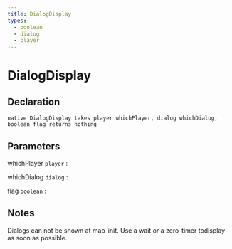 ```yaml
---
title: DialogDisplay
types:
  - boolean
  - dialog
  - player
---
```


# DialogDisplay

## Declaration

```jass
native DialogDisplay takes player whichPlayer, dialog whichDialog, boolean flag returns nothing
```

## Parameters
whichPlayer `player`
: 

whichDialog `dialog`
: 

flag `boolean`
: 

## Notes 
Dialogs can not be shown at map-init. Use a wait or a zero-timer todisplay as soon as possible.
